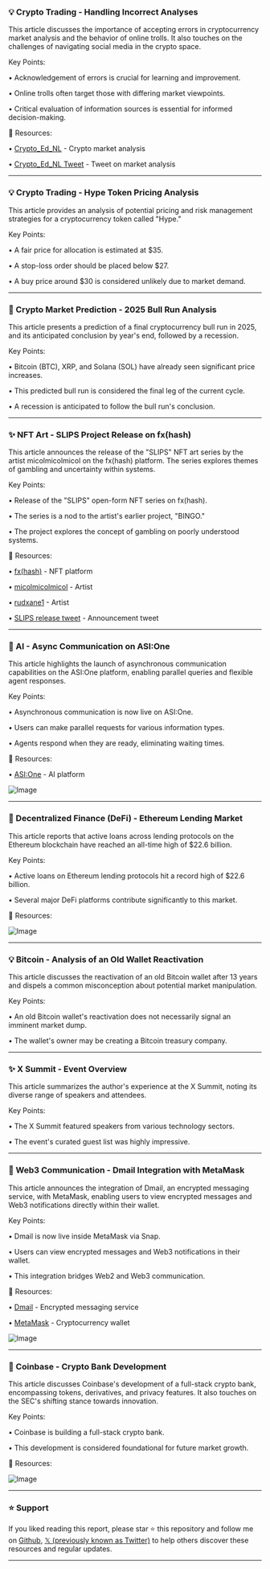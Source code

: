### 💡 Crypto Trading - Handling Incorrect Analyses

This article discusses the importance of accepting errors in cryptocurrency market analysis and the behavior of online trolls.  It also touches on the challenges of navigating social media in the crypto space.

Key Points:

• Acknowledgement of errors is crucial for learning and improvement.


• Online trolls often target those with differing market viewpoints.


•  Critical evaluation of information sources is essential for informed decision-making.


🔗 Resources:

• [Crypto_Ed_NL](https://x.com/Crypto_Ed_NL) - Crypto market analysis


• [Crypto_Ed_NL Tweet](https://x.com/Crypto_Ed_NL/status/1941067576689197192) - Tweet on market analysis


---
### 💡 Crypto Trading - Hype Token Pricing Analysis

This article provides an analysis of potential pricing and risk management strategies for a cryptocurrency token called "Hype."

Key Points:

• A fair price for allocation is estimated at $35.


• A stop-loss order should be placed below $27.


• A buy price around $30 is considered unlikely due to market demand.


---
### 🚀 Crypto Market Prediction - 2025 Bull Run Analysis

This article presents a prediction of a final cryptocurrency bull run in 2025,  and its anticipated conclusion by year's end, followed by a recession.

Key Points:

• Bitcoin (BTC), XRP, and Solana (SOL) have already seen significant price increases.


• This predicted bull run is considered the final leg of the current cycle.


• A recession is anticipated to follow the bull run's conclusion.


---
### ✨ NFT Art -  SLIPS Project Release on fx(hash)

This article announces the release of the "SLIPS" NFT art series by the artist micolmicolmicol on the fx(hash) platform. The series explores themes of gambling and uncertainty within systems.

Key Points:

• Release of the "SLIPS" open-form NFT series on fx(hash).


• The series is a nod to the artist's earlier project, "BINGO."


• The project explores the concept of gambling on poorly understood systems.


🔗 Resources:

• [fx(hash)](https://x.com/fx_hash_) - NFT platform


• [micolmicolmicol](https://x.com/micolmicolmicol) - Artist


• [rudxane1](https://x.com/rudxane1) - Artist


• [SLIPS release tweet](https://x.com/rudxane1/status/1940763552278893010) - Announcement tweet


---
### 🤖 AI - Async Communication on ASI:One

This article highlights the launch of asynchronous communication capabilities on the ASI:One platform, enabling parallel queries and flexible agent responses.

Key Points:

• Asynchronous communication is now live on ASI:One.


• Users can make parallel requests for various information types.


• Agents respond when they are ready, eliminating waiting times.



🔗 Resources:

• [ASI:One](http://asi1.ai) - AI platform


![Image](https://pbs.twimg.com/amplify_video_thumb/1941042010573754370/img/NLHKs-DSTRZWivEI.jpg)


---
### 🤖 Decentralized Finance (DeFi) - Ethereum Lending Market

This article reports that active loans across lending protocols on the Ethereum blockchain have reached an all-time high of $22.6 billion.

Key Points:

• Active loans on Ethereum lending protocols hit a record high of $22.6 billion.


• Several major DeFi platforms contribute significantly to this market.



🔗 Resources:


![Image](https://pbs.twimg.com/media/Gu9RdWaXkAAIi3T?format=jpg&name=small)


---
### 💡 Bitcoin - Analysis of an Old Wallet Reactivation

This article discusses the reactivation of an old Bitcoin wallet after 13 years and dispels a common misconception about potential market manipulation.

Key Points:

• An old Bitcoin wallet's reactivation does not necessarily signal an imminent market dump.


•  The wallet's owner may be creating a Bitcoin treasury company.



---
### ✨ X Summit - Event Overview

This article summarizes the author's experience at the X Summit, noting its diverse range of speakers and attendees.

Key Points:

• The X Summit featured speakers from various technology sectors.


• The event's curated guest list was highly impressive.


---
### 🚀 Web3 Communication - Dmail Integration with MetaMask

This article announces the integration of Dmail, an encrypted messaging service, with MetaMask, enabling users to view encrypted messages and Web3 notifications directly within their wallet.

Key Points:

• Dmail is now live inside MetaMask via Snap.


• Users can view encrypted messages and Web3 notifications in their wallet.


• This integration bridges Web2 and Web3 communication.



🔗 Resources:

• [Dmail](https://x.com/Dmailofficial) - Encrypted messaging service


• [MetaMask](https://x.com/MetaMask) - Cryptocurrency wallet


![Image](https://pbs.twimg.com/media/Gu_guc7a4AEP5Qx?format=jpg&name=small)


---
### 🤖 Coinbase - Crypto Bank Development

This article discusses Coinbase's development of a full-stack crypto bank, encompassing tokens, derivatives, and privacy features.  It also touches on the SEC's shifting stance towards innovation.

Key Points:

• Coinbase is building a full-stack crypto bank.


• This development is considered foundational for future market growth.



🔗 Resources:


![Image](https://pbs.twimg.com/amplify_video_thumb/1941060540656242688/img/XBX3Uc3KC0qzitW9.jpg)


---

### ⭐️ Support

If you liked reading this report, please star ⭐️ this repository and follow me on [Github](https://github.com/Drix10), [𝕏 (previously known as Twitter)](https://x.com/DRIX_10_) to help others discover these resources and regular updates.

---